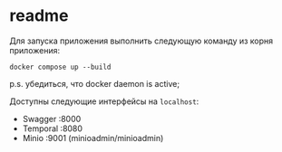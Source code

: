 # readme

Для запуска приложения выполнить следующую команду из корня приложения:

```shell
docker compose up --build
```

p.s. убедиться, что docker daemon is active;

Доступны следующие интерфейсы на `localhost`:

- Swagger :8000
- Temporal :8080
- Minio :9001 (minioadmin/minioadmin)
